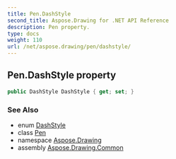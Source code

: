 ```yaml
---
title: Pen.DashStyle
second_title: Aspose.Drawing for .NET API Reference
description: Pen property. 
type: docs
weight: 110
url: /net/aspose.drawing/pen/dashstyle/
---
```

## Pen.DashStyle property

```csharp
public DashStyle DashStyle { get; set; }
```

### See Also

* enum [DashStyle](../../../aspose.drawing.drawing2d/dashstyle/)
* class [Pen](../)
* namespace [Aspose.Drawing](../../pen/)
* assembly [Aspose.Drawing.Common](../../../)



